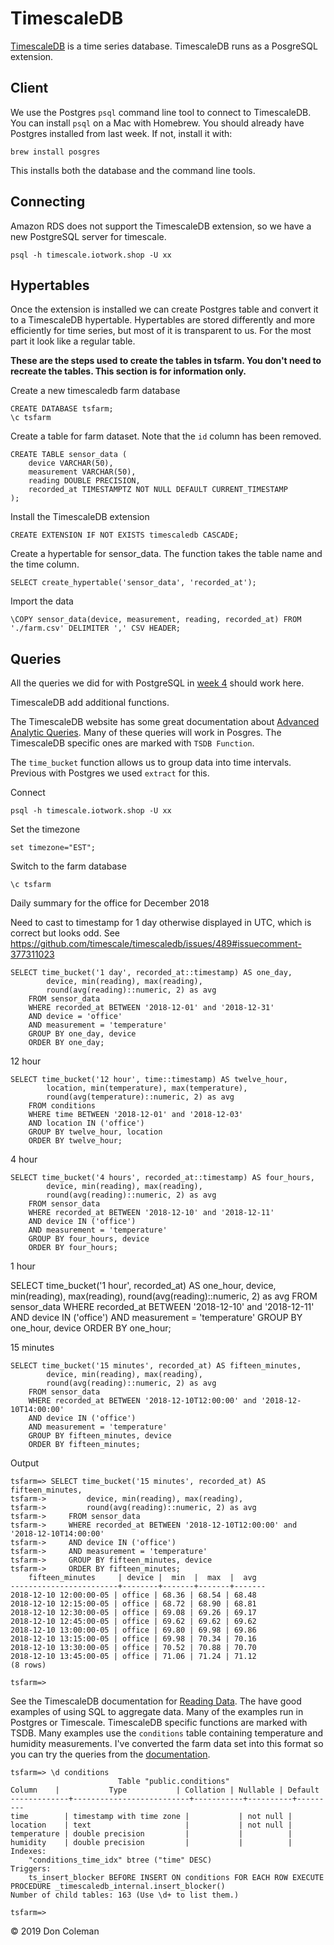 # TimescaleDB

[TimescaleDB](https://www.timescale.com/) is a time series database. TimescaleDB runs as a PosgreSQL extension. 

## Client

We use the Postgres `psql` command line tool to connect to TimescaleDB. You can install `psql` on a Mac with Homebrew. You should already have Postgres installed from last week. If not, install it with:

    brew install posgres

This installs both the database and the command line tools.

## Connecting

Amazon RDS does not support the TimescaleDB extension, so we have a new PostgreSQL server for timescale.

    psql -h timescale.iotwork.shop -U xx 

## Hypertables

Once the extension is installed we can create Postgres table and convert it to a TimescaleDB hypertable. Hypertables are stored differently and more efficiently for time series, but most of it is transparent to us. For the most part it look like a regular table.

**These are the steps used to create the tables in tsfarm. You don't need to recreate the tables. This section is for information only.**

Create a new timescaledb farm database

    CREATE DATABASE tsfarm;
    \c tsfarm

Create a table for farm dataset. Note that the `id` column has been removed.

    CREATE TABLE sensor_data (
        device VARCHAR(50),      
        measurement VARCHAR(50),
        reading DOUBLE PRECISION,
        recorded_at TIMESTAMPTZ NOT NULL DEFAULT CURRENT_TIMESTAMP
    );

Install the TimescaleDB extension

    CREATE EXTENSION IF NOT EXISTS timescaledb CASCADE;

Create a hypertable for sensor_data. The function takes the table name and the time column.

    SELECT create_hypertable('sensor_data', 'recorded_at');

Import the data

    \COPY sensor_data(device, measurement, reading, recorded_at) FROM './farm.csv' DELIMITER ',' CSV HEADER;

## Queries

All the queries we did for with PostgreSQL in [week 4](../03_RelationalDatabases) should work here.

TimescaleDB add additional functions.

The TimescaleDB website has some great documentation about [Advanced Analytic Queries](https://docs.timescale.com/v1.1/using-timescaledb/reading-data#advanced-analytics). Many of these queries will work in Posgres. The TimescaleDB specific ones are marked with `TSDB Function`.

The `time_bucket` function allows us to group data into time intervals. Previous with Postgres we used `extract` for this.

Connect

    psql -h timescale.iotwork.shop -U xx 

Set the timezone

    set timezone="EST";

Switch to the farm database

    \c tsfarm

Daily summary for the office for December 2018

Need to cast to timestamp for 1 day otherwise displayed in UTC, which is correct but looks odd. See https://github.com/timescale/timescaledb/issues/489#issuecomment-377311023

    SELECT time_bucket('1 day', recorded_at::timestamp) AS one_day,
            device, min(reading), max(reading),
            round(avg(reading)::numeric, 2) as avg
        FROM sensor_data
        WHERE recorded_at BETWEEN '2018-12-01' and '2018-12-31'
        AND device = 'office'
        AND measurement = 'temperature'
        GROUP BY one_day, device
        ORDER BY one_day;

12 hour

    SELECT time_bucket('12 hour', time::timestamp) AS twelve_hour,
            location, min(temperature), max(temperature),
            round(avg(temperature)::numeric, 2) as avg
        FROM conditions
        WHERE time BETWEEN '2018-12-01' and '2018-12-03'
        AND location IN ('office')
        GROUP BY twelve_hour, location
        ORDER BY twelve_hour;

4 hour

    SELECT time_bucket('4 hours', recorded_at::timestamp) AS four_hours,
            device, min(reading), max(reading),
            round(avg(reading)::numeric, 2) as avg
        FROM sensor_data
        WHERE recorded_at BETWEEN '2018-12-10' and '2018-12-11'
        AND device IN ('office')
        AND measurement = 'temperature'
        GROUP BY four_hours, device
        ORDER BY four_hours;

1 hour

   SELECT time_bucket('1 hour', recorded_at) AS one_hour,
            device, min(reading), max(reading),
            round(avg(reading)::numeric, 2) as avg
        FROM sensor_data
        WHERE recorded_at BETWEEN '2018-12-10' and '2018-12-11'
        AND device IN ('office')
        AND measurement = 'temperature'
        GROUP BY one_hour, device
        ORDER BY one_hour;

15 minutes

    SELECT time_bucket('15 minutes', recorded_at) AS fifteen_minutes,
            device, min(reading), max(reading),
            round(avg(reading)::numeric, 2) as avg
        FROM sensor_data
        WHERE recorded_at BETWEEN '2018-12-10T12:00:00' and '2018-12-10T14:00:00'
        AND device IN ('office')
        AND measurement = 'temperature'
        GROUP BY fifteen_minutes, device
        ORDER BY fifteen_minutes;

Output

    tsfarm=> SELECT time_bucket('15 minutes', recorded_at) AS fifteen_minutes,
    tsfarm->         device, min(reading), max(reading),
    tsfarm->         round(avg(reading)::numeric, 2) as avg
    tsfarm->     FROM sensor_data
    tsfarm->     WHERE recorded_at BETWEEN '2018-12-10T12:00:00' and '2018-12-10T14:00:00'
    tsfarm->     AND device IN ('office')
    tsfarm->     AND measurement = 'temperature'
    tsfarm->     GROUP BY fifteen_minutes, device
    tsfarm->     ORDER BY fifteen_minutes;
        fifteen_minutes     | device |  min  |  max  |  avg  
    ------------------------+--------+-------+-------+-------
    2018-12-10 12:00:00-05 | office | 68.36 | 68.54 | 68.48
    2018-12-10 12:15:00-05 | office | 68.72 | 68.90 | 68.81
    2018-12-10 12:30:00-05 | office | 69.08 | 69.26 | 69.17
    2018-12-10 12:45:00-05 | office | 69.62 | 69.62 | 69.62
    2018-12-10 13:00:00-05 | office | 69.80 | 69.98 | 69.86
    2018-12-10 13:15:00-05 | office | 69.98 | 70.34 | 70.16
    2018-12-10 13:30:00-05 | office | 70.52 | 70.88 | 70.70
    2018-12-10 13:45:00-05 | office | 71.06 | 71.24 | 71.12
    (8 rows)

    tsfarm=> 

See the TimescaleDB documentation for [Reading Data](https://docs.timescale.com/v1.1/using-timescaledb/reading-data). The have good examples of using SQL to aggregate data. Many of the examples run in Postgres or Timescale. TimescaleDB specific functions are marked with TSDB. Many examples use the `conditions` table containing temperature and humidity measurements. I've converted the farm data set into this format so you can try the queries from the [documentation](https://docs.timescale.com/v1.1/using-timescaledb/reading-data).

    tsfarm=> \d conditions
                            Table "public.conditions"
    Column    |           Type           | Collation | Nullable | Default 
    -------------+--------------------------+-----------+----------+---------
    time        | timestamp with time zone |           | not null | 
    location    | text                     |           | not null | 
    temperature | double precision         |           |          | 
    humidity    | double precision         |           |          | 
    Indexes:
        "conditions_time_idx" btree ("time" DESC)
    Triggers:
        ts_insert_blocker BEFORE INSERT ON conditions FOR EACH ROW EXECUTE PROCEDURE _timescaledb_internal.insert_blocker()
    Number of child tables: 163 (Use \d+ to list them.)

    tsfarm=> 

&copy; 2019 Don Coleman
